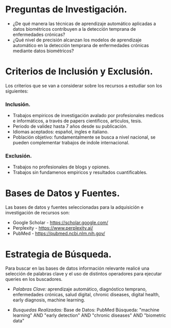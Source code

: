 # Preguntas de Investigación.

 * ¿De qué manera las técnicas de aprendizaje automático aplicadas a datos biométricos contribuyen a la detección temprana de enfermedades crónicas?
 * ¿Qué nivel de precisión alcanzan los modelos de aprendizaje automático en la detección temprana de enfermedades crónicas mediante datos biométricos?

 # Criterios de Inclusión y Exclusión.

 Los criterios que se van a considerar sobre los recursos a estudiar son los siguientes:

### Inclusión.
 * Trabajos empiricos de investigación avalado por profesionales medicos e informáticos, a través de papers cientificos, articulos, tesis.
 * Periodo de validez hasta 7 años desde su publicación.
 * Idiomas aceptados: español, ingles e italiano.
 * Población objetivo: fundamentalmente se busca a nivel nacional, se pueden complementar trabajos de indole internacional.

### Exclusión.
* Trabajos no profesionales de blogs y opiones.
* Trabajos sin fundamenos empiricos y resultados cuantificables.

# Bases de Datos y Fuentes.
Las bases de datos y fuentes seleccionadas para la adquisición e investigación de recursos son:

* Google Scholar - https://scholar.google.com/
* Perplexity - https://www.perplexity.ai/
* PubMed - https://pubmed.ncbi.nlm.nih.gov/

# Estrategia de Búsqueda.
Para buscar en las bases de datos información relevante realicé una selección de palabras clave y el uso de distintos operadores para ejecutar queries en los buscadores.

* *Palabras Clave:* aprendizaje automático, diagnóstico temprano, enfermedades crónicas, salud digital, chronic diseases, digital health, early diagnosis, machine learning.

* *Busquedas Realizadas:* 
    Base de Datos: PubMed
    Búsqueda: "machine learning" AND "early detection" AND "chronic diseases" AND "biometric data"
